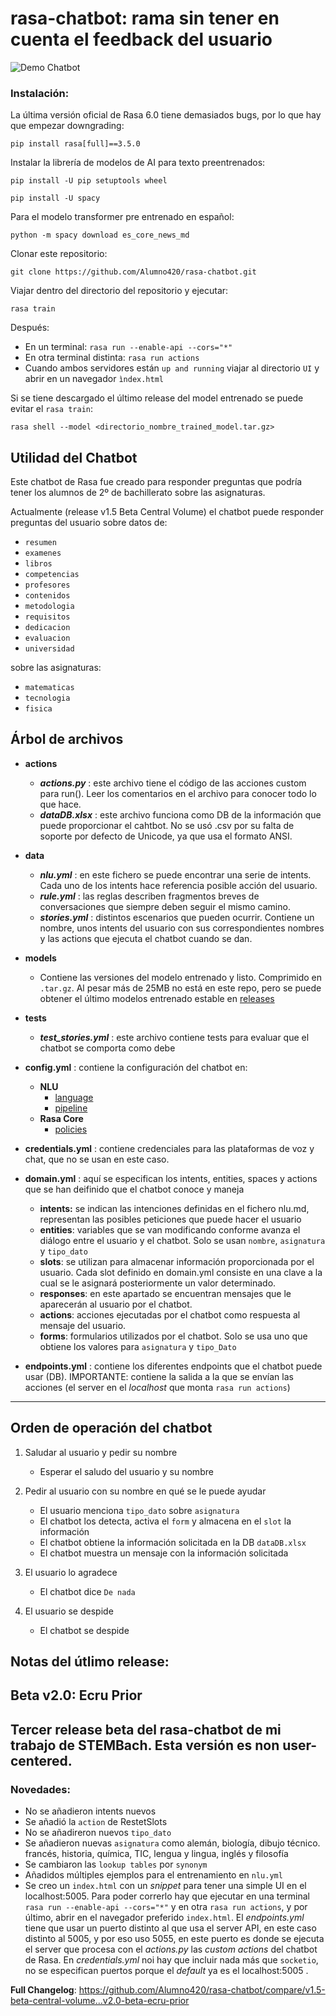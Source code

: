 # rasa-chatbot: rama sin tener en cuenta el feedback del usuario
![Demo Chatbot]([https://raw.githubusercontent.com/Alumno420/rasa-chatbot/main/DEMO-chatbot.png](https://raw.githubusercontent.com/Alumno420/rasa-chatbot/1356cb33a58aff20f4d60f51c6125d8c47f4e5dd/DEMO-chatbot%20-%20non%20user%20centered.png))  
### Instalación:
La última versión oficial de Rasa 6.0 tiene demasiados bugs, por lo que hay que empezar downgrading:

`pip install rasa[full]==3.5.0`

Instalar la librería de modelos de AI para texto preentrenados:

`pip install -U pip setuptools wheel`

`pip install -U spacy`

Para el modelo transformer pre entrenado en español:

`python -m spacy download es_core_news_md` 

Clonar este repositorio:

`git clone https://github.com/Alumno420/rasa-chatbot.git`

Viajar dentro del directorio del repositorio y ejecutar:

`rasa train`

Después:
- En un terminal: `rasa run --enable-api --cors="*"`
- En otra terminal distinta: `rasa run actions`
- Cuando ambos servidores están `up and running` viajar al directorio `UI` y abrir en un navegador `ìndex.html`

Si se tiene descargado el último release del model entrenado se puede evitar el `rasa train`:

`rasa shell --model <directorio_nombre_trained_model.tar.gz>`

## Utilidad del Chatbot
Este chatbot de Rasa fue creado para responder preguntas que podría tener los alumnos de 2º de bachillerato sobre las asignaturas.

Actualmente (release v1.5 Beta Central Volume) el chatbot puede responder preguntas del usuario sobre datos de: 
- `resumen`
- `examenes`
- `libros`
- `competencias`
- `profesores`
- `contenidos`
- `metodologia`
- `requisitos`
- `dedicacion`
- `evaluacion`
- `universidad`

sobre las asignaturas:
- `matematicas`
- `tecnologia`
- `fisica`


## Árbol de archivos
- **actions**
	- ***actions.py*** : este archivo tiene el código de las acciones custom para run(). Leer los comentarios en el archivo para conocer todo lo que hace.
   	- ***dataDB.xlsx*** : este archivo funciona como DB de la información que puede proporcionar el cahtbot. No se usó .csv por su falta de soporte por defecto de Unicode, ya que usa el formato ANSI.

- **data**
	- ***nlu.yml*** : en este fichero se puede encontrar una serie de intents. Cada uno de los intents hace referencia posible acción del usuario.
	- ***rule.yml*** : las reglas describen fragmentos breves de conversaciones que siempre deben seguir el mismo camino.
	- ***stories.yml*** : distintos escenarios que pueden ocurrir. Contiene un nombre, unos intents del usuario con sus correspondientes nombres y las actions que ejecuta el chatbot cuando se dan.

- **models**
	- Contiene las versiones del modelo entrenado y listo. Comprimido en `.tar.gz`. Al pesar más de 25MB no está en este repo, pero se puede obtener el último modelos entrenado estable en [releases](https://github.com/Alumno420/rasa-chatbot/releases/tag/v1.0-beta-snowy-trainer)

- **tests**
	- ***test_stories.yml*** : este archivo contiene tests para evaluar que el chatbot se comporta como debe

- **config.yml** : contiene la configuración del chatbot en:
	- **NLU**
		* [language](https://rasa.com/docs/rasa/nlu/components/) 
		* [pipeline](https://rasa.com/docs/rasa/tuning-your-model)
	- **Rasa Core**
		* [policies](https://rasa.com/docs/rasa/core/policies/)

- **credentials.yml** : contiene credenciales para las plataformas de voz y chat, que no se usan en este caso. 

- **domain.yml** : aquí se especifican los intents, entities, spaces y actions que se han deifinido que el chatbot conoce y maneja
	* **intents:** se indican las intenciones definidas en el fichero nlu.md, representan las posibles peticiones que puede hacer el usuario
	* **entities**: variables que se van modificando conforme avanza el diálogo entre el usuario y el chatbot. Solo se usan `nombre`, `asignatura` y `tipo_dato`
	* **slots**: se utilizan para almacenar información proporcionada por el usuario. Cada slot definido en domain.yml consiste en una clave a la cual se le asignará posteriormente un valor determinado.
	* **responses**: en este apartado se encuentran mensajes que le aparecerán al usuario por el chatbot.
	* **actions**: acciones ejecutadas por el chatbot como respuesta al mensaje del usuario.
	* **forms**: formularios utilizados por el chatbot. Solo se usa uno que obtiene los valores para `asignatura` y `tipo_Dato`

- **endpoints.yml** :  contiene los diferentes endpoints que el chatbot puede usar (DB). IMPORTANTE: contiene la salida a la que se envían las acciones (el server en el _localhost_ que monta `rasa run actions`)

------------

## Orden de operación del chatbot

1. Saludar al usuario y pedir su nombre
	- Esperar el saludo del usuario y su nombre

2. Pedir al usuario con su nombre en qué se le puede ayudar
	- El usuario menciona `tipo_dato` sobre `asignatura`
	- El chatbot los detecta, activa el `form` y almacena en el `slot` la información
	- El chatbot obtiene la información solicitada en la DB `dataDB.xlsx`
	- El chatbot muestra un mensaje con la información solicitada

3. El usuario lo agradece
	- El chatbot dice `De nada`

4. El usuario se despide
	- El chatbot se despide
	
## Notas del útlimo release:
## Beta v2.0: **Ecru Prior**
## Tercer release beta del rasa-chatbot de mi trabajo de STEMBach. Esta versión es non user-centered.
### Novedades:
- No se añadieron intents nuevos
- Se añadió la `action` de RestetSlots
- No se añadireron nuevos `tipo_dato`
- Se añadieron nuevas `asignatura` como alemán, biología, dibujo técnico. francés, historia, química, TIC, lengua y lingua, inglés y filosofía
- Se cambiaron las `lookup tables` por `synonym`
- Añadidos múltiples ejemplos para el entrenamiento en `nlu.yml`
- Se creo un `index.html` con un _snippet_ para tener una simple UI en el localhost:5005. Para poder correrlo hay que ejecutar en una terminal `rasa run --enable-api --cors="*"` y en otra `rasa run actions`, y por último, abrir en el navegador preferido `index.html`. El _endpoints.yml_ tiene que usar un puerto distinto al que usa el server API, en este caso distinto al 5005, y por eso uso 5055, en este puerto es donde se ejecuta el server que procesa con el _actions.py_ las _custom actions_ del chatbot de Rasa. En _credentials.yml_ noi hay que incluir nada más que `socketio`, no se especifican puertos porque el _default_ ya es el localhost:5005 .

**Full Changelog**: https://github.com/Alumno420/rasa-chatbot/compare/v1.5-beta-central-volume...v2.0-beta-ecru-prior
